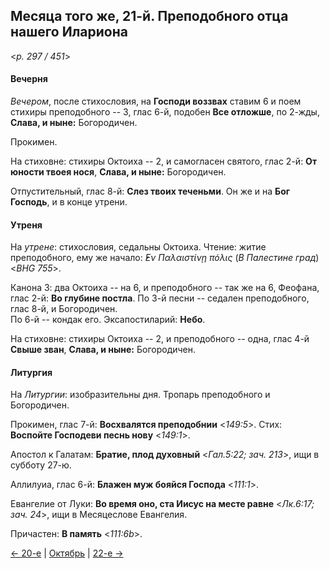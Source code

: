 
## Месяца того же, 21-й. Преподобного отца нашего Илариона  

<*p. 297 / 451*>

#### Вечерня

*Вечером*, после стихословия, на **Господи воззвах** ставим 6 и поем стихиры преподобного -- 3, глас 6-й, 
подобен **Все отложше**, по 2-жды, **Слава, и ныне:** Богородичен. 

Прокимен. 

На стиховне: стихиры Октоиха -- 2, и самогласен святого, глас 2-й: **От юности твоея нося**, 
**Слава, и ныне:** Богородичен.

Отпустительный, глас 8-й: **Слез твоих теченьми**. 
Он же и на **Бог Господь**, и в конце утрени.

#### Утреня

На *утрене*: стихословия, седальны Октоиха. 
Чтение: житие преподобного, ему же начало: *̓Εν Παλαιστίνῃ πόλις* (*В Палестине град*) <*BHG 755*>. 

Канона 3: два Октоиха -- на 6, и преподобного -- так же на 6, Феофана, глас 2-й: **Во глубине постла**. 
По 3-й песни -- седален преподобного, глас 8-й, и Богородичен.     
По 6-й -- кондак его. 
Эксапостиларий: **Небо**. 

На стиховне: стихиры Октоиха -- 2, и преподобного -- одна, глас 4-й **Свыше зван**, 
**Слава, и ныне:** Богородичен. 

#### Литургия

На *Литургии*: изобразительны дня. 
Тропарь преподобного и Богородичен. 

Прокимен, глас 7-й: **Восхвалятся преподобнии** <*149:5*>. Стих: **Воспойте Господеви песнь нову** <*149:1*>. 

Апостол к Галатам: **Братие, плод духовный** <*Гал.5:22; зач. 213*>, ищи в субботу 27-ю.  

Аллилуиа, глас 6-й: **Блажен муж бояйся Господа** <*111:1*>. 

Евангелие от Луки: **Во время оно, ста Иисус на месте равне** <*Лк.6:17; зач. 24*>, ищи в Месяцеслове Евангелия.

Причастен: **В память** <*111:6b*>. 

[← 20-е](10_20_EUR.ru.md) | [Октябрь](README.md#21-й) | [22-е →](10_22_EUR.ru.md)
